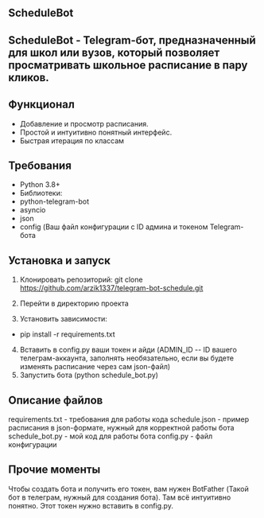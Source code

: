 ## ScheduleBot

## ScheduleBot - Telegram-бот, предназначенный для школ или вузов, который позволяет просматривать школьное расписание в пару кликов.

## Функционал

- Добавление и просмотр расписания.
- Простой и интуитивно понятный интерфейс.
- Быстрая итерация по классам

## Требования

- Python 3.8+
- Библиотеки:
 - python-telegram-bot
 - asyncio
 - json
 - config (Ваш файл конфигурации с ID админа и токеном Telegram-бота

## Установка и запуск

1. Клонировать репозиторий:
   git clone https://github.com/arzik1337/telegram-bot-schedule.git
   
2. Перейти в директорию проекта
   
3. Установить зависимости:
  - pip install -r requirements.txt
    
4. Вставить в config.py ваши токен и айди (ADMIN_ID -- ID вашего телеграм-аккаунта, заполнять необязательно, если вы будете изменять расписание через сам json-файл)
5. Запустить бота (python schedule_bot.py)

## Описание файлов

requirements.txt - требования для работы кода
schedule.json - пример расписания в json-формате, нужный для корректной работы бота
schedule_bot.py - мой код для работы бота
config.py - файл конфигурации

## Прочие моменты

Чтобы создать бота и получить его токен, вам нужен BotFather (Такой бот в телеграм, нужный для создания бота). Там всё интуитивно понятно. Этот токен нужно вставить в config.py.
